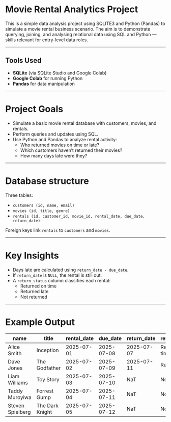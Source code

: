 #  Movie Rental Analytics Project

This is a simple data analysis project using SQLITE3 and Python (Pandas) to simulate a movie rental business scenario. 
The aim is to demonstrate querying, joining, and analysing relational data using SQL and Python — skills relevant for entry-level data roles.

---

## Tools Used

- **SQLite** (via SQLite Studio and Google Colab)
- **Google Colab** for running Python
- **Pandas** for data manipulation

---

# Project Goals

- Simulate a basic movie rental database with customers, movies, and rentals.
- Perform queries and updates using SQL.
- Use Python and Pandas to analyze rental activity:
  - Who returned movies on time or late?
  - Which customers haven’t returned their movies?
  - How many days late were they?

---

# Database structure

Three tables:
- `customers (id, name, email)`
- `movies (id, title, genre)`
- `rentals (id, customer_id, movie_id, rental_date, due_date, return_date)`

Foreign keys link `rentals` to `customers` and `movies`.

---

# Key Insights

- Days late are calculated using `return_date - due_date`.
- If `return_date` is `NULL`, the rental is still out.
- A `return_status` column classifies each rental:
  - Returned on time
  - Returned late
  - Not returned

---

# Example Output

| name              | title            | rental_date | due_date   | return_date | return_status     | days_late |
|------------------ |------------------|-------------|------------|-------------|-------------------|-----------|
| Alice Smith       | Inception        | 2025-07-01  | 2025-07-08 | 2025-07-07  | Returned on time  | -1        |
| Dave Jones        | The Godfather    | 2025-07-02  | 2025-07-09 | 2025-07-11  | Returned late     | 2         |
| Liam Williams     | Toy Story        | 2025-07-03  | 2025-07-10 | NaT         | Not returned      | 0         |
| Taddy Muroyiwa    | Forrest Gump     | 2025-07-04  | 2025-07-11 | NaT         | Not returned      | 0         |
| Steven Spielberg  | The Dark Knight  | 2025-07-05  | 2025-07-12 | NaT         | Not returned      | 0         |

